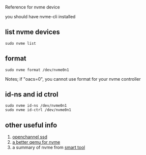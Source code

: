 Reference for nvme device

you should have nvme-cli installed

## list nvme devices
```
sudo nvme list
```

## format
```
sudo nvme format /dev/nvme0n1
```
Notes; if "oacs=0", you cannot use format for your nvme controller

## id-ns and id ctrol
```shell
sudo nvme id-ns /dev/nvme0n1
sudo nvme id-ctrl /dev/nvme0n1
```

## other useful info
1. [openchannel ssd](https://openchannelssd.readthedocs.io/en/latest/)
2. [a better qemu for nvme](https://github.com/OpenChannelSSD/qemu-nvme/)
3. a summary of nvme from [smart tool](https://www.smartmontools.org/wiki/NVMe_Support)

